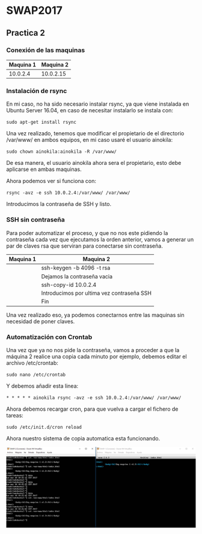 # SWAP2017
## Practica 2

### Conexión de las maquinas

| Maquina 1  | Maquina 2  |
| ---------- | ---------- |
| 10.0.2.4   | 10.0.2.15  |

### Instalación de rsync
En mi caso, no ha sido necesario instalar rsync, ya que viene instalada en Ubuntu Server 16.04, en caso de necesitar instalarlo se instala con:
	
	sudo apt-get install rsync

Una vez realizado, tenemos que modificar el propietario de el directorio /var/www/ en ambos equipos, en mi caso usaré el usuario ainokila:

	sudo chown ainokila:ainokila -R /var/www/

De esa manera, el usuario ainokila ahora sera el propietario, esto debe aplicarse en ambas maquinas.

Ahora podemos ver si funciona con:

	rsync -avz -e ssh 10.0.2.4:/var/www/ /var/www/

Introducimos la contraseña de SSH y listo.

### SSH sin contraseña

Para poder automatizar el proceso, y que no nos este pidiendo la contraseña cada vez que ejecutamos la orden anterior, vamos a generar un par de claves rsa que serviran para conectarse sin contraseña.

| Maquina 1  | Maquina 2                                  |
| ---------- | -------------------------------------------|
| 		     | ssh-keygen -b 4096 -t rsa                  |
|            | Dejamos la contraseña vacia                |
|            | ssh-copy-id 10.0.2.4                       |
|            | Introducimos por ultima vez contraseña SSH |
|            | Fin                                        |

Una vez realizado eso, ya podemos conectarnos entre las maquinas sin necesidad de poner claves.

### Automatización con Crontab

Una vez que ya no nos pide la contraseña, vamos a proceder a que la máquina 2 realice una copia cada minuto por ejemplo, debemos editar el archivo /etc/crontab:

	sudo nano /etc/crontab

Y debemos añadir esta linea:

	* * * * * ainokila rsync -avz -e ssh 10.0.2.4:/var/www/ /var/www/

Ahora debemos recargar cron, para que vuelva a cargar el fichero de tareas:

	sudo /etc/init.d/cron reload

Ahora nuestro sistema de copia automatica esta funcionando.

![Funcionando Practica 2](./img/P2.png)

